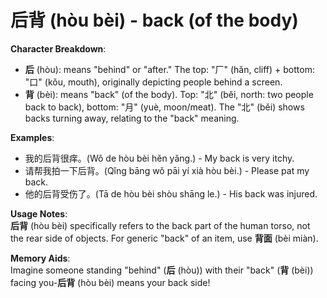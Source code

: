 # **后背 (hòu bèi) - back (of the body)**

**Character Breakdown**:  
- **后** (hòu): means "behind" or "after." The top: "厂" (hǎn, cliff) + bottom: "口" (kǒu, mouth), originally depicting people behind a screen.  
- **背** (bèi): means "back" (of the body). Top: "北" (běi, north: two people back to back), bottom: "月" (yuè, moon/meat). The "北" (běi) shows backs turning away, relating to the "back" meaning.

**Examples**:  
- 我的后背很痒。(Wǒ de hòu bèi hěn yǎng.) - My back is very itchy.  
- 请帮我拍一下后背。(Qǐng bāng wǒ pāi yí xià hòu bèi.) - Please pat my back.  
- 他的后背受伤了。(Tā de hòu bèi shòu shāng le.) - His back was injured.

**Usage Notes**:  
**后背** (hòu bèi) specifically refers to the back part of the human torso, not the rear side of objects. For generic "back" of an item, use **背面** (bèi miàn).

**Memory Aids**:  
Imagine someone standing "behind" (**后** (hòu)) with their "back" (**背** (bèi)) facing you-**后背** (hòu bèi) means your back side!